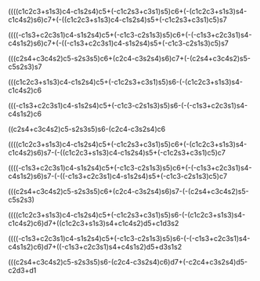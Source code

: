 ((((c1c2c3+s1s3)c4-c1s2s4)c5+(-c1c2s3+c3s1)s5)c6+(-(c1c2c3+s1s3)s4-c1c4s2)s6)c7+(-((c1c2c3+s1s3)c4-c1s2s4)s5+(-c1c2s3+c3s1)c5)s7

((((-c1s3+c2c3s1)c4-s1s2s4)c5+(-c1c3-c2s1s3)s5)c6+(-(-c1s3+c2c3s1)s4-c4s1s2)s6)c7+(-((-c1s3+c2c3s1)c4-s1s2s4)s5+(-c1c3-c2s1s3)c5)s7	

(((c2s4+c3c4s2)c5-s2s3s5)c6+(c2c4-c3s2s4)s6)c7+(-(c2s4+c3c4s2)s5-c5s2s3)s7





(((c1c2c3+s1s3)c4-c1s2s4)c5+(-c1c2s3+c3s1)s5)s6-(-(c1c2c3+s1s3)s4-c1c4s2)c6

(((-c1s3+c2c3s1)c4-s1s2s4)c5+(-c1c3-c2s1s3)s5)s6-(-(-c1s3+c2c3s1)s4-c4s1s2)c6

((c2s4+c3c4s2)c5-s2s3s5)s6-(c2c4-c3s2s4)c6



((((c1c2c3+s1s3)c4-c1s2s4)c5+(-c1c2s3+c3s1)s5)c6+(-(c1c2c3+s1s3)s4-c1c4s2)s6)s7-(-((c1c2c3+s1s3)c4-c1s2s4)s5+(-c1c2s3+c3s1)c5)c7

((((-c1s3+c2c3s1)c4-s1s2s4)c5+(-c1c3-c2s1s3)s5)c6+(-(-c1s3+c2c3s1)s4-c4s1s2)s6)s7-(-((-c1s3+c2c3s1)c4-s1s2s4)s5+(-c1c3-c2s1s3)c5)c7

(((c2s4+c3c4s2)c5-s2s3s5)c6+(c2c4-c3s2s4)s6)s7-(-(c2s4+c3c4s2)s5-c5s2s3)



((((c1c2c3+s1s3)c4-c1s2s4)c5+(-c1c2s3+c3s1)s5)s6-(-(c1c2c3+s1s3)s4-c1c4s2)c6)d7+((c1c2c3+s1s3)s4+c1c4s2)d5+c1d3s2

((((-c1s3+c2c3s1)c4-s1s2s4)c5+(-c1c3-c2s1s3)s5)s6-(-(-c1s3+c2c3s1)s4-c4s1s2)c6)d7+((-c1s3+c2c3s1)s4+c4s1s2)d5+d3s1s2

(((c2s4+c3c4s2)c5-s2s3s5)s6-(c2c4-c3s2s4)c6)d7+(-c2c4+c3s2s4)d5-c2d3+d1